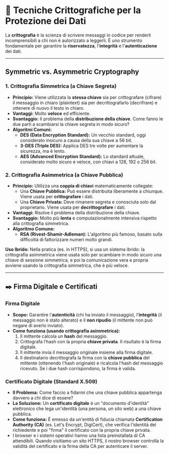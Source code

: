 # 🔑 Tecniche Crittografiche per la Protezione dei Dati

La **crittografia** è la scienza di scrivere messaggi in codice per renderli incomprensibili a chi non è autorizzato a leggerli. È uno strumento fondamentale per garantire la **riservatezza**, l'**integrità** e l'**autenticazione** dei dati.

---

##  Symmetric vs. Asymmetric Cryptography

### 1. Crittografia Simmetrica (a Chiave Segreta)
*   **Principio:** Viene utilizzata la **stessa chiave** sia per crittografare (cifrare) il messaggio in chiaro (plaintext) sia per decrittografarlo (decrifrare) e ottenere di nuovo il testo in chiaro.
*   **Vantaggi:** Molto **veloce** ed efficiente.
*   **Svantaggio:** Il problema della **distribuzione della chiave**. Come fanno le due parti a scambiarsi la chiave segreta in modo sicuro?
*   **Algoritmi Comuni:**
    *   **DES (Data Encryption Standard):** Un vecchio standard, oggi considerato insicuro a causa della sua chiave a 56 bit.
    *   **3-DES (Triple DES):** Applica DES tre volte per aumentare la sicurezza, ma è lento.
    *   **AES (Advanced Encryption Standard):** Lo standard attuale, considerato molto sicuro e veloce, con chiavi a 128, 192 o 256 bit.

### 2. Crittografia Asimmetrica (a Chiave Pubblica)
*   **Principio:** Utilizza una **coppia di chiavi** matematicamente collegate:
    *   Una **Chiave Pubblica:** Può essere distribuita liberamente a chiunque. Viene usata per **crittografare** i dati.
    *   Una **Chiave Privata:** Deve rimanere segreta e conosciuta solo dal proprietario. Viene usata per **decrittografare** i dati.
*   **Vantaggi:** Risolve il problema della distribuzione della chiave.
*   **Svantaggio:** Molto più **lenta** e computazionalmente intensiva rispetto alla crittografia simmetrica.
*   **Algoritmo Comune:**
    *   **RSA (Rivest-Shamir-Adleman):** L'algoritmo più famoso, basato sulla difficoltà di fattorizzare numeri molto grandi.

**Uso Ibrido:** Nella pratica (es. in HTTPS), si usa un sistema ibrido: la crittografia asimmetrica viene usata solo per scambiare in modo sicuro una chiave di sessione simmetrica, e poi la comunicazione vera e propria avviene usando la crittografia simmetrica, che è più veloce.

---

## ✒️ Firma Digitale e Certificati

### Firma Digitale
*   **Scopo:** Garantire l'**autenticità** (chi ha inviato il messaggio), l'**integrità** (il messaggio non è stato alterato) e il **non ripudio** (il mittente non può negare di averlo inviato).
*   **Come funziona (usando crittografia asimmetrica):**
    1.  Il mittente calcola un **hash** del messaggio.
    2.  Crittografa l'hash con la propria **chiave privata**. Il risultato è la firma digitale.
    3.  Il mittente invia il messaggio originale insieme alla firma digitale.
    4.  Il destinatario decrittografa la firma con la **chiave pubblica** del mittente (ottenendo l'hash originale) e ricalcola l'hash del messaggio ricevuto. Se i due hash corrispondono, la firma è valida.

### Certificato Digitale (Standard X.509)
*   **Il Problema:** Come faccio a fidarmi che una chiave pubblica appartenga davvero a chi dice di essere?
*   **La Soluzione:** Un **certificato digitale** è un "documento d'identità" elettronico che lega un'identità (una persona, un sito web) a una chiave pubblica.
*   **Come funziona:** È emesso da un'entità di fiducia chiamata **Certification Authority (CA)** (es. Let's Encrypt, DigiCert), che verifica l'identità del richiedente e poi "firma" il certificato con la propria chiave privata.
*   I browser e i sistemi operativi hanno una lista preinstallata di CA attendibili. Quando visitiamo un sito HTTPS, il nostro browser controlla la validità del certificato e la firma della CA per autenticare il server.
